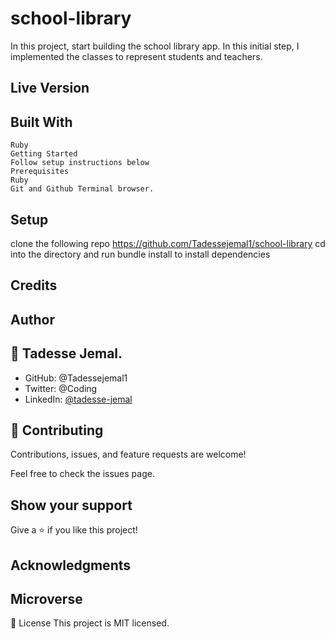 # school-library
In this project, start building the school library app. In this initial step, I implemented the classes to represent students and teachers.
## Live Version

## Built With
    Ruby
    Getting Started
    Follow setup instructions below
    Prerequisites
    Ruby
    Git and Github Terminal browser.
## Setup

clone the following repo https://github.com/Tadessejemal1/school-library
cd into the directory and run bundle install to install dependencies

## Credits

## Author

## 👤 Tadesse Jemal.

   - GitHub: @Tadessejemal1
   - Twitter: @Coding
   - LinkedIn: [@tadesse-jemal](https://www.linkedin.com/tadesse-jemal/)


## 🤝 Contributing
Contributions, issues, and feature requests are welcome!

Feel free to check the issues page.

## Show your support
Give a ⭐️ if you like this project!
## Acknowledgments

## Microverse

📝 License
This project is MIT licensed.
